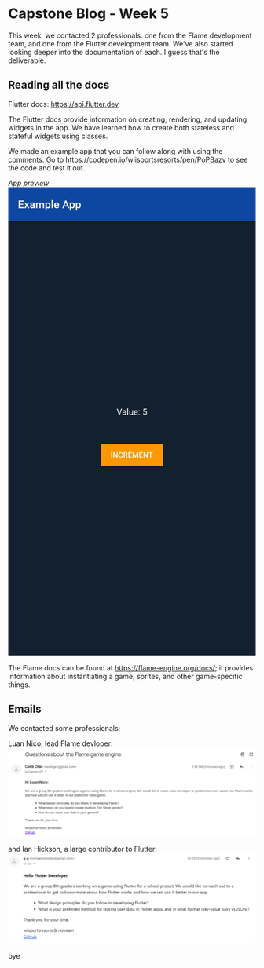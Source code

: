 # Capstone Blog - Week 5

This week, we contacted 2 professionals: one from the Flame development team, and one from the Flutter development team. We've also started looking deeper into the documentation of each. I guess that's the deliverable.

## Reading all the docs

Flutter docs: <https://api.flutter.dev>

The Flutter docs provide information on creating, rendering, and updating widgets in the app. We have learned how to create both stateless and stateful widgets using classes.

We made an example app that you can follow along with using the comments.
Go to <https://codepen.io/wiisportsresorts/pen/PoPBazv> to see the code and test it out.

*App preview*
![](./images/example-app.jpg)

The Flame docs can be found at <https://flame-engine.org/docs/>; it provides information about instantiating a game, sprites, and other game-specific things.

## Emails

We contacted some professionals:

Luan Nico, lead Flame devloper:
![](./images/email-flame.png)

and Ian Hickson, a large contributor to Flutter:
![](./images/email-flutter.png)

bye

